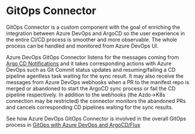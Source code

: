 # GitOps Connector

GitOps Connector is a custom component with the goal of enriching the integration between Azure DevOps and ArgoCD so the user experience in the entire CI/CD process is smoother and more observable. The whole process can be handled and monitored from Azure DevOps UI.

Azure DevOps GitOps Connector listens for the messages coming from [Argo CD Notifications](https://argoproj.github.io/argo-cd/operator-manual/notifications/) and it takes corresponding actions with Azure DevOps such as Git Commit status updates and resuming/failing a CD pipeline agentless task waiting for the sync result.
It may also receive the messages from Azure DevOps webhooks when a PR to the manifest repo is merged or abandoned to start the ArgoCD sync process or fail the CD pipeline respectively. In addition to the webhooks (the Azdo->K8s connection may be restricted) the connector monitors the abandoned PRs and cancels corresponding CD pipelines waiting for the sync results.


See how Azure DevOps GitOps Connector is involved in the overall GitOps process in [GitOps with Azure DevOps and ArgoCD/Flux](../docs/azdo-gitops.md)
